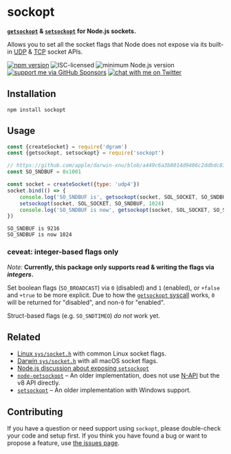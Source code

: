 # sockopt

**[`getsockopt`](https://linux.die.net/man/3/getsockopt) & [`setsockopt`](https://linux.die.net/man/3/setsockopt) for Node.js sockets.**

Allows you to set all the socket flags that Node does not expose via its built-in [UDP](https://nodejs.org/api/dgram.html#dgram_class_dgram_socket) & [TCP](https://nodejs.org/api/net.html#net_class_net_socket) socket APIs.

[![npm version](https://img.shields.io/npm/v/sockopt.svg)](https://www.npmjs.com/package/sockopt)
![ISC-licensed](https://img.shields.io/github/license/derhuerst/node-sockopt.svg)
![minimum Node.js version](https://img.shields.io/node/v/sockopt.svg)
[![support me via GitHub Sponsors](https://img.shields.io/badge/support%20me-donate-fa7664.svg)](https://github.com/sponsors/derhuerst)
[![chat with me on Twitter](https://img.shields.io/badge/chat%20with%20me-on%20Twitter-1da1f2.svg)](https://twitter.com/derhuerst)


## Installation

```shell
npm install sockopt
```


## Usage

```js
const {createSocket} = require('dgram')
const {getsockopt, setsockopt} = require('sockopt')

// https://github.com/apple/darwin-xnu/blob/a449c6a3b8014d9406c2ddbdc81795da24aa7443/bsd/sys/socket.h#L165
const SO_SNDBUF = 0x1001

const socket = createSocket({type: 'udp4'})
socket.bind(() => {
	console.log('SO_SNDBUF is', getsockopt(socket, SOL_SOCKET, SO_SNDBUF))
	setsockopt(socket, SOL_SOCKET, SO_SNDBUF, 1024)
	console.log('SO_SNDBUF is now', getsockopt(socket, SOL_SOCKET, SO_SNDBUF))
})
```

```
SO_SNDBUF is 9216
SO_SNDBUF is now 1024
```

### ceveat: integer-based flags only

*Note:* **Currently, this package only supports read & writing the flags via *integers*.**

Set boolean flags (`SO_BROADCAST`) via `0` (disabled) and `1` (enabled), or `+false` and `+true` to be more explicit. Due to how the [`getsockopt` syscall](https://linux.die.net/man/3/getsockopt) works, `0` will be returned for "disabled", and non-`0` for "enabled".

Struct-based flags (e.g. `SO_SNDTIMEO`) *do not* work yet.


## Related

- [Linux `sys/socket.h`](https://github.com/torvalds/linux/blob/a2d79c7174aeb43b13020dd53d85a7aefdd9f3e5/include/uapi/asm-generic/socket.h) with common Linux socket flags.
- [Darwin `sys/socket.h`](https://github.com/apple/darwin-xnu/blob/master/bsd/sys/socket.h) with all macOS socket flags.
- [Node.js discussion about exposing `setsockopt`](https://github.com/nodejs/node/issues/22994)
- [`node-getsockopt`](https://github.com/janakagoon/node-getsockopt/blob/master/package.json) – An older implementation, does not use [N-API](https://nodejs.org/docs/latest-v10.x/api/n-api.html) but the v8 API directly.
- [`setsockopt`](https://github.com/smilingthax/node-setsockopt) – An older implementation with Windows support.


## Contributing

If you have a question or need support using `sockopt`, please double-check your code and setup first. If you think you have found a bug or want to propose a feature, use [the issues page](https://github.com/derhuerst/node-sockopt/issues).
